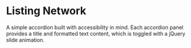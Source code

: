 # Listing Network

A simple accordion built with accessibility in mind. Each accordion panel provides a title and formatted text content, which is toggled with a jQuery slide animation.
